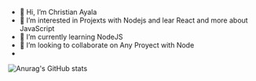 - 👋 Hi, I’m Christian Ayala
- 👀 I’m interested in Projexts with Nodejs and lear React and more about JavaScript
- 🌱 I’m currently learning NodeJS
- 💞️ I’m looking to collaborate on Any Proyect with Node
- 

![Anurag's GitHub stats](https://github-readme-stats.vercel.app/api?username=redx3091&show_icons=true&theme=tokyonight)
<!---
redx3091/redx3091 is a ✨ special ✨ repository because its `README.md` (this file) appears on your GitHub profile.
You can click the Preview link to take a look at your changes.
--->
